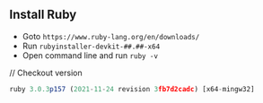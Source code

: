 ## Install Ruby
- Goto ```https://www.ruby-lang.org/en/downloads/```
- Run ```rubyinstaller-devkit-##.##-x64```
- Open command line and run ```ruby -v```

// Checkout version
```js
ruby 3.0.3p157 (2021-11-24 revision 3fb7d2cadc) [x64-mingw32]
```